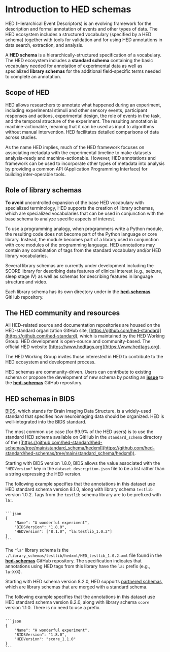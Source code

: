 # Introduction to HED schemas

HED (Hierarchical Event Descriptors) is an evolving framework for the description and
formal annotation of events and other types of data.
The HED ecosystem includes a structured vocabulary (specified by a HED schema)
together with tools for validation and for using HED annotations in data search, 
extraction, and analysis. 

A **HED schema** is a hierarchically-structured specification of a vocabulary.
The HED ecosystem includes a **standard schema** containing the basic vocabulary
needed for annotation of experimental data as well as specialized **library schemas** for
the additional field-specific terms needed to complete an annotation.

## Scope of HED 

HED allows researchers to annotate what happened during an 
experiment, including experimental stimuli and other sensory events, participant responses 
and actions, experimental design, the role of events in the task, and the temporal structure 
of the experiment. The resulting annotation is machine-actionable, meaning that it can be 
used as input to algorithms without manual intervention. HED facilitates detailed comparisons
of data across studies.

As the name HED implies, much of the HED framework focuses on
associating metadata with the experimental timeline to make datasets analysis-ready and
machine-actionable. However, HED annotations and framework can be used to incorporate 
other types of metadata into analysis by providing a common API (Application Programming 
Interface) for building inter-operable tools. 

## Role of library schemas

**To avoid** uncontrolled expansion of the base HED vocabulary with specialized terminology, 
HED supports the creation of library schemas, which are specialized vocabularies that can
be used in conjunction with the base schema to analyze specific aspects of interest.

To use a programming analogy, when programmers write a Python module, the resulting code 
does not become part of the Python language or core library. Instead, the module becomes 
part of a library used in conjunction with core modules of the programming language. 
HED annotations may contain any combination of tags from the standard vocabulary and/or
HED library vocabularies.

Several library schemas are currently under development including the SCORE library
for describing data features of clinical interest (e.g., seizure, sleep stage IV) as
well as schemas for describing features in language structure and video.

Each library schema has its own directory under in the 
[**hed-schemas**](https://github.com/hed-standard/hed-schemas) GitHub repository.

## The HED community and resources

All HED-related source and documentation repositories are housed on the HED-standard 
organization GitHub site, [https://github.com/hed-standard](https://github.com/hed-standard),
which is maintained by the HED Working Group. HED development is open-source and
community-based. The official HED website [https://www.hedtags.org](https://www.hedtags.org). 

The HED Working Group invites those interested in HED to contribute to the HED ecosystem and development process.

HED schemas are community-driven. Users can contribute to existing schema or
propose the development of new schema by posting an
[**issue**](https://github.com/hed-standard/hed-schemas/issues) to the 
[**hed-schemas**](https://github.com/hed-standard/hed-schemas) GitHub repository.


## HED schemas in BIDS

[BIDS](https://bids.neuroimaging.io/), which stands for Brain Imaging Data Structure,
is a widely-used standard that specifies how neuroimaging data should be organized.
HED is well-integrated into the BIDS standard.

The most common use case (for 99.9% of the HED users) is to use the standard 
HED schema available on GitHub in the `standard_schema` directory of the 
([https://github.com/hed-standard/hed-schemas/tree/main/standard_schema/hedxml](https://github.com/hed-standard/hed-schemas/tree/main/standard_schema/hedxml)).

Starting with BIDS version 1.8.0, BIDS allows the value associated with the
`"HEDVersion"` key in the `dataset_description.json` file to be a list rather 
than a string expressing the HED version. 

The following example specifies that the annotations in this dataset use HED standard schema
version 8.1.0, along with library schema `testlib` version 1.0.2.
Tags from the `testlib` schema library are to be prefixed with `la:`.


`````{admonition} **Example:** Proposed specification of library schema in BIDS.

```json
{
    "Name": "A wonderful experiment",
    "BIDSVersion": "1.8.0",
    "HEDVersion": ["8.1.0", "la:testlib_1.0.2"]
}
```
`````

The `"la"` library schema is the `./library_schemas/testlib/hedxml/HED_testlib_1.0.2.xml` file found in the
[**hed-schemas**](https://github.com/hed-standard/hed-schemas) GitHub repository.
The specification indicates that annotations using HED tags from this library 
have the `la:` prefix (e.g., `la:XXX`).


Starting with HED schema version 8.2.0, HED supports [partnered schemas](https://www.hed-resources.org/en/latest/HedSchemas.html#types-of-schemas), which are library schemas that are merged with a standard schema.

The following example specifies that the annotations in this dataset use HED standard schema
version 8.2.0, along with library schema `score` version 1.1.0.
There is no need to use a prefix.


`````{admonition} **Example:** Partnered library schema version designation in BIDS.

```json
{
    "Name": "A wonderful experiment",
    "BIDSVersion": "1.8.0",
    "HEDVersion": "score_1.1.0"
}
```
`````

